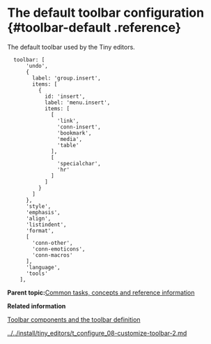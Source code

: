 # The default toolbar configuration {#toolbar-default .reference}

The default toolbar used by the Tiny editors.

```
  toolbar: [
      'undo',
      {
        label: 'group.insert',
        items: [
          {
            id: 'insert',
            label: 'menu.insert',
            items: [
              [
                'link',
                'conn-insert',
                'bookmark',
                'media',
                'table'
              ],
              [
                'specialchar',
                'hr'
              ]
            ]
          }
        ]
      },
      'style',
      'emphasis',
      'align',
      'listindent',
      'format',
      [
        'conn-other',
        'conn-emoticons',
        'conn-macros'
      ],
      'language',
      'tools'
    ],
```

**Parent topic:**[Common tasks, concepts and reference information](../../install/tiny_editors/r_appendix.md)

**Related information**  


[Toolbar components and the toolbar definition](../../install/tiny_editors/c_toolbar.md)

[../../install/tiny\_editors/t\_configure\_08-customize-toolbar-2.md](../../install/tiny_editors/t_configure_08-customize-toolbar-2.md)

